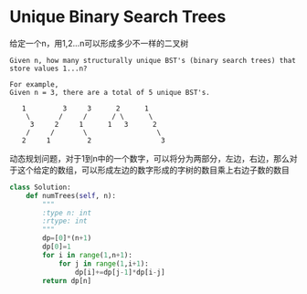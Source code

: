 # Unique Binary Search Trees

给定一个n，用1,2...n可以形成多少不一样的二叉树

```
Given n, how many structurally unique BST's (binary search trees) that store values 1...n?

For example,
Given n = 3, there are a total of 5 unique BST's.

   1         3     3      2      1
    \       /     /      / \      \
     3     2     1      1   3      2
    /     /       \                 \
   2     1         2                 3
```
动态规划问题，对于1到n中的一个数字，可以将分为两部分，左边，右边，那么对于这个给定的数组，可以形成左边的数字形成的字树的数目乘上右边子数的数目


```py
class Solution:
    def numTrees(self, n):
        """
        :type n: int
        :rtype: int
        """
        dp=[0]*(n+1)
        dp[0]=1
        for i in range(1,n+1):
            for j in range(1,i+1):
                dp[i]+=dp[j-1]*dp[i-j]
        return dp[n]
```
